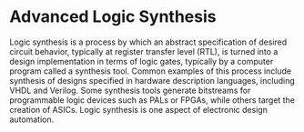 # Advanced Logic Synthesis

Logic synthesis is a process by which an abstract specification of desired circuit behavior, typically at register transfer level (RTL), is turned into a design implementation in terms of logic gates, typically by a computer program called a synthesis tool. Common examples of this process include synthesis of designs specified in hardware description languages, including VHDL and Verilog. Some synthesis tools generate bitstreams for programmable logic devices such as PALs or FPGAs, while others target the creation of ASICs. Logic synthesis is one aspect of electronic design automation.
